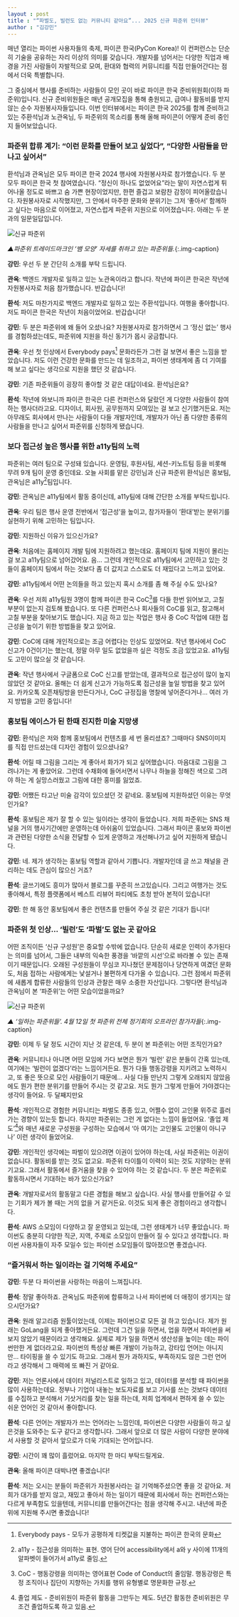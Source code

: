 ```yaml
---
layout : post
title : "“파벌도, 빌런도 없는 커뮤니티 같아요”... 2025 신규 파준위 인터뷰"
author : "김강민"
---
```


매년 열리는 파이썬 사용자들의 축제, 파이콘 한국(PyCon Korea)! 이 컨퍼런스는 단순히 기술을 공유하는 자리 이상의 의미를 갖습니다. 개발자를 넘어서는 다양한 직업과 배경을 가진 사람들이 자발적으로 모여, 환대와 협력의 커뮤니티를 직접 만들어간다는 점에서 더욱 특별합니다.

그 중심에서 행사를 준비하는 사람들이 모인 곳이 바로 파이콘 한국 준비위원회(이하 파준위)입니다. 신규 준비위원들은 매년 공개모집을 통해 충원되고, 급여나 활동비를 받지 않는 순수 자원봉사자들입니다. 이번 인터뷰에서는 파이콘 한국 2025를 함께 준비하고 있는 주환석님과 노관옥님, 두 파준위의 목소리를 통해 올해 파이콘이 어떻게 준비 중인지 들어보았습니다.

### 파준위 합류 계기: “이런 문화를 만들어 보고 싶었다”, “다양한 사람들을 만나고 싶어서”

환석님과 관옥님은 모두 파이콘 한국 2024 행사에 자원봉사자로 참가했습니다. 두 분 모두 파이콘 한국 첫 참여였습니다. “정신이 하나도 없었어요”라는 말이 자연스럽게 튀어나올 정도로 바쁘고 숨 가쁜 현장이었지만, 한편 즐겁고 보람찬 감정이 피어올랐습니다. 자원봉사자로 시작했지만, 그 안에서 마주한 문화와 분위기는 그저 ‘좋아서’ 함께하고 싶다는 마음으로 이어졌고, 자연스럽게 파준위 지원으로 이어졌습니다. 아래는 두 분과의 일문일답입니다.

![신규 파준위](/assets/2025/interview01/001.png)

*▲파준위 트레이드마크인 ‘뱀 모양’ 자세를 취하고 있는 파준위들.*{:.img-caption}

**강민**: 우선 두 분 간단히 소개를 부탁 드립니다.

**관옥**: 백엔드 개발자로 일하고 있는 노관옥이라고 합니다. 작년에 파이콘 한국은 작년에 자원봉사자로 처음 참가했습니다. 반갑습니다!

**환석**: 저도 마찬가지로 백엔드 개발자로 일하고 있는 주환석입니다. 여행을 좋아합니다. 저도 파이콘 한국은 작년이 처음이었어요. 반갑습니다!

**강민**: 두 분은 파준위에 왜 들어 오셨나요? 자원봉사자로 참가하면서 그 ‘정신 없는’ 행사를 경험하셨는데도, 파준위에 지원을 하신 동기가 몹시 궁금합니다.

**관옥**: 우선 첫 인상에서 Everybody pays[^1] 문화라든가 그런 걸 보면서 좋은 느낌을 받았습니다. 저도 이런 건강한 문화를 만드는 데 일조하고, 파이썬 생태계에 좀 더 기여를 해 보고 싶다는 생각으로 지원을 했던 것 같습니다.

[^1]: Everybody pays - 모두가 공평하게 티켓값을 지불하는 파이콘 한국의 문화

**강민**: 기존 파준위들이 굉장히 좋아할 것 같은 대답이네요. 환석님은요?

**환석**: 작년에 와보니까 파이콘 한국은 다른 컨퍼런스와 달랐던 게 다양한 사람들이 참여하는 행사더라고요. 디자이너, 회사원, 공무원까지 모여있는 걸 보고 신기했거든요. 저는 아무래도 회사에서 만나는 사람들이 다들 개발자인데, 개발자가 아닌 좀 다양한 종류의 사람들을 만나고 싶어서 파준위를 신청하게 됐습니다.

### 보다 접근성 높은 행사를 위한 a11y팀의 노력

파준위는 여러 팀으로 구성돼 있습니다. 운영팀, 후원사팀, 세션-키노트팀 등을 비롯해 무려 9개 팀이 운영 중인데요. 오늘 사회를 맡은 강민님과 신규 파준위 환석님은 홍보팀, 관옥님은 a11y[^2]팀입니다.

[^2]: a11y - 접근성을 의미하는 표현. 영어 단어 accessibility에서 a와 y 사이에 11개의 알파벳이 들어가서 a11y로 줄임.

**강민**: 관옥님은 a11y팀에서 활동 중이신데, a11y팀에 대해 간단한 소개를 부탁드립니다.

**관옥**: 우리 팀은 행사 운영 전반에서 ‘접근성’을 높이고, 참가자들이 ‘환대’받는 분위기를 실현하기 위해 고민하는 팀입니다.

**강민**: 지원하신 이유가 있으신가요?

**관옥**: 처음에는 홈페이지 개발 팀에 지원하려고 했는데요. 홈페이지 팀에 지원이 몰리는 걸 보고 a11y팀으로 넘어갔어요. 음… 그런데 개인적으로 a11y팀에서 고민하고 있는 것들이 홈페이지 팀에서 하는 것보다 좀 더 값지고 스스로도 더 재밌다고 느끼고 있어요.

**강민**: a11y팀에서 어떤 논의들을 하고 있는지 혹시 소개를 좀 해 주실 수도 있나요?

**관옥**: 우선 저희 a11y팀원 3명이 함께 파이콘 한국 CoC[^3]를 다들 한번 읽어보고, 고칠 부분이 없는지 검토해 봤습니다. 또 다른 컨퍼런스나 회사들의 CoC를 읽고, 참고해서 고칠 부분을 찾아보기도 했습니다. 지금 하고 있는 작업은 행사 중 CoC 작업에 대한 접근성을 높이기 위한 방법들을 찾고 있어요.

[^3]: CoC - 행동강령을 의미하는 영어표현 Code of Conduct의 줄임말. 행동강령은 특정 조직이나 집단이 지향하는 가치를 행위 유형별로 명문화한 규정.

**강민**: CoC에 대해 개인적으로는 조금 어렵다는 인상도 있었어요. 작년 행사에서 CoC 신고가 0건이기는 했는데, 정말 아무 일도 없었을까 싶은 걱정도 조금 있었고요. a11y팀도 고민이 많으실 것 같습니다.

**관옥**:  작년 행사에서 구글폼으로 CoC 신고를 받았는데, 결과적으로 접근성이 많이 높지 않았던 것 같아요. 올해는 더 쉽게 신고가 가능하도록 접근성을 높일 방법을 찾고 있어요. 카카오톡 오픈채팅방을 만든다거나, CoC 규정집을 명찰에 넣어준다거나… 여러 가지 방법을 고민 중입니다!

### 홍보팀 에이스가 된 한때 진지한 미술 지망생

**강민**: 환석님은 저와 함께 홍보팀에서 컨텐츠를 세 번 올리셨죠? 그때마다 SNS이미지를 직접 만드셨는데 디자인 경험이 있으셨나요?

**환석**: 어릴 때 그림을 그리는 게 좋아서 화가가 되고 싶어했습니다. 마음대로 그림을 그려나가는 게 좋았어요. 그런데 수채화에 들어서면서 나무나 하늘을 정해진 색으로 그려야 하는 게 실망스러웠고 그림에 대한 홍미를 잃었죠.

**강민**: 어쨌든 타고난 미술 감각이 있으셨던 것 같네요. 홍보팀에 지원하셨던 이유는 무엇인가요?

**환석**: 홍보팀은 제가 잘 할 수 있는 일이라는 생각이 들었습니다. 저희 파준위는 SNS 채널을 거의 행사기간에만 운영하는데 아쉬움이 있었습니다. 그래서 파이콘 홍보와 파이썬과 관련된 다양한 소식을 전달할 수 있게 운영하고 개선해나가고 싶어 지원하게 됐습니다.

**강민**: 네. 제가 생각하는 홍보팀 역할과 같아서 기쁩니다. 개발자인데 글 쓰고 채널을 관리하는 데도 관심이 많으신 거죠?

**환석**: 글쓰기에도 흥미가 많아서 블로그를 꾸준히 쓰고있습니다. 그리고 여행가는 것도 좋아해서, 특정 플랫폼에서 베스트 리뷰어 파티에도 초청 받아 본적이 있습니다!

**강민**: 한 해 동안 홍보팀에서 좋은 컨텐츠를 만들어 주실 것 같은 기대가 듭니다!

### 파준위 첫 인상… ‘빌런’도 ‘파벌’도 없는 곳 같아요

어떤 조직이든 ‘신규 구성원’은 중요할 수밖에 없습니다. 단순히 새로운 인력이 추가된다는 의미를 넘어서, 그들은 내부의 익숙한 풍경을 ‘바깥의 시선’으로 바라볼 수 있는 존재이기 때문입니다. 오래된 구성원들이 무심코 지나쳤던 문제점이나 당연하게 여겼던 문화도, 처음 접하는 사람에게는 낯설거나 불편하게 다가올 수 있습니다. 그런 점에서 파준위에 새롭게 합류한 사람들의 인상과 관찰은 매우 소중한 자산입니다. 그렇다면 환석님과 관옥님이 본 ‘파준위’는 어떤 모습이었을까요?

![신규 파준위](/assets/2025/interview01/002.png)

*▲ ‘일하는 파준위들’. 4월 12일 첫 파준위 전체 정기회의 오프라인 참가자들*{:.img-caption}

**강민**: 이제 두 달 정도 시간이 지난 것 같은데, 두 분이 본 파준위는 어떤 조직인가요?

**관옥**: 커뮤니티나 아니면 어떤 모임에 가다 보면은 뭔가 ‘빌런’ 같은 분들이 간혹 있는데, 여기에는 ‘빌런이 없겠다’라는 느낌이거든요. 뭔가 다들 행동강령을 지키려고 노력하시고, 또 좋은 뜻으로 모인 사람들이기 때문에… 사실 다들 만난지 그렇게 오래되지 않았음에도 뭔가 편한 분위기를 만들어 주시는 것 같고요. 저도 뭔가 그렇게 만들어 가야겠다는 생각이 들어요. 두 달째지만요

**환석**: 개인적으로 경험한 커뮤니티는 파벌도 종종 있고, 어쩔수 없이 고인물 위주로 흘러가는 경향이 있는듯 합니다. 하지만 파준위는 그런 게 없다는 느낌이 들었어요. ‘졸업 제도’[^4]와 매년 새로운 구성원을 구성하는 모습에서 ‘아 여기는 고인물도 고인물이 아니구나’ 이런 생각이 들었어요.

[^4]: 졸업 제도 - 준비위원이 파준위 활동을 그만두는 제도. 5년간 활동한 준비위원은 무조건 졸업하도록 하고 있음.

**강민**: 개인적인 생각에는 파벌이 있으려면 이권이 있어야 하는데, 사실 파준위는 이권이 없습니다. 활동비를 받는 것도 없고요. 파준위 타이틀이 이력이 되는 것도 지양하는 분위기고요. 그래서 활동에서 즐거움을 찾을 수 있어야 하는 것 같습니다. 두 분은 파준위로 활동하시면서 기대하는 바가 있으신가요?

**관옥**: 개발자로서의 활동말고 다른 경험을 해보고 싶습니다. 사실 행사를 만들어갈 수 있는 기회가 제가 볼 때는 거의 없을 거 같거든요. 이것도 되게 좋은 경험이라고 생각합니다.

**환석**: AWS 소모임이 다양하고 잘 운영되고 있는데, 그런 생태계가 너무 좋았습니다. 파이썬도 충분히 다양한 직군, 지역, 주제로 소모임이 만들어 질 수 있다고 생각합니다. 파이썬 사용자들이 자주 모일수 있는 파이썬 소모임들이 많아졌으면 좋겠습니다.

### “즐거워서 하는 일이라는 걸 기억해 주세요”

**강민**: 두분 다 파이썬을 사랑하는 마음이 느껴집니다.

**환석**: 정말 좋아하죠. 관옥님도 파준위에 합류하고 나서 파이썬에 더 애정이 생기지는 않으시던가요?

**관옥**: 원래 알고리즘 원툴이었는데, 이제는 파이썬으로 모든 걸 하고 있습니다. 제가 원래는 GoLang을 되게 좋아했거든요. 그런데 그건 일을 하면서, 업을 하면서 파이썬을 써보지 않았기 때문이라고 생각해요. 실제로 제가 일을 하면서 생산성을 높이는 데는 파이썬만한 게 없더라고요. 파이썬의 특성상 빠른 개발이 가능하고, 강타입 언어는 아니지만… 타이핑을 쓸 수 있기도 하고요. 그래서 뭔가 과하지도, 부족하지도 않은 그런 언어라고 생각해서 그 매력에 또 빠진 거 같아요.

**강민**: 저는 언론사에서 데이터 저널리스트로 일하고 있고, 데이터를 분석할 때 파이썬을 많이 사용하는데요. 정부나 기업이 내놓는 보도자료를 보고 기사를 쓰는 것보다 데이터를 수집하고 분석해서 기삿거리를 찾는 일을 하는데, 저희 업계에서 편하게 쓸 수 있는 쉬운 언어인 것 같아서 좋아합니다.

**환석**: 다른 언어는 개발자가 쓰는 언어라는 느낌인데, 파이썬은 다양한 사람들이 하고 싶은것을 도와주는 도구 같다고 생각합니다. 그래서 앞으로 더 많은 사람이 다양한 분야에서 사용할 것 같아서 앞으로가 더욱 기대되는 언어입니다.

**강민**: 시간이 꽤 많이 흘렀어요. 마지막 한 마디 부탁드릴게요.

**관옥**: 올해 파이콘 대박나면 좋겠습니다!

**환석**: 저는 오시는 분들이 파준위가 자원봉사라는 걸 기억해주셨으면 좋을 것 같아요. 저희가 대가를 받지 않고, 재밌고 좋아서 하는 일이기 때문에 회사에서 하는 컨퍼런스와는 다르게 부족함도 있을텐데, 커뮤니티를 만들어간다는 점을 생각해 주시고. 내년에 파준위에 지원해 주시면 좋겠습니다!
